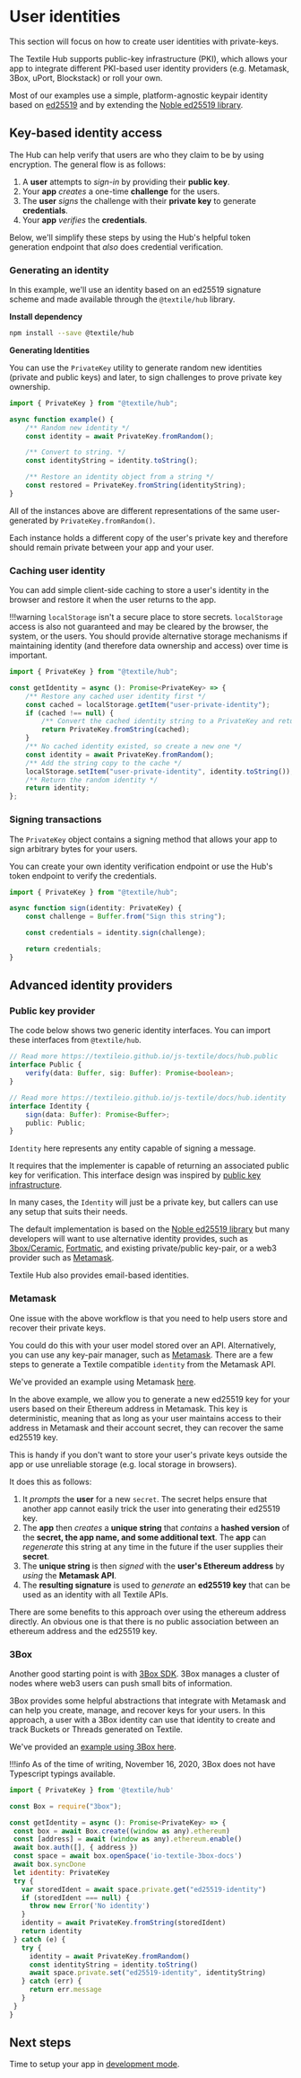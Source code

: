 # User identities

This section will focus on how to create user identities with private-keys.

The Textile Hub supports public-key infrastructure (PKI), which allows your app to integrate different PKI-based user identity providers (e.g. Metamask, 3Box, uPort, Blockstack) or roll your own.

Most of our examples use a simple, platform-agnostic keypair identity based on [ed25519](https://en.wikipedia.org/wiki/EdDSA#Ed25519) and by extending the [Noble ed25519 library](https://github.com/paulmillr/noble-ed25519).

## Key-based identity access

The Hub can help verify that users are who they claim to be by using encryption. The general flow is as follows:

1. A **user** attempts to _sign-in_ by providing their **public key**.
2. Your **app** _creates_ a one-time **challenge** for the users.
3. The **user** _signs_ the challenge with their **private key** to generate **credentials**.
4. Your **app** _verifies_ the **credentials**.

Below, we'll simplify these steps by using the Hub's helpful token generation endpoint that _also_ does credential verification.

### Generating an identity

In this example, we'll use an identity based on an ed25519 signature scheme and made available through the `@textile/hub` library.

**Install dependency**

```bash
npm install --save @textile/hub
```

**Generating Identities**

You can use the `PrivateKey` utility to generate random new identities (private and public keys) and later, to sign challenges to prove private key ownership.

```typescript
import { PrivateKey } from "@textile/hub";

async function example() {
    /** Random new identity */
    const identity = await PrivateKey.fromRandom();

    /** Convert to string. */
    const identityString = identity.toString();

    /** Restore an identity object from a string */
    const restored = PrivateKey.fromString(identityString);
}
```

All of the instances above are different representations of the same user-generated by `PrivateKey.fromRandom()`.

Each instance holds a different copy of the user's private key and therefore should remain private between your app and your user.

### Caching user identity

You can add simple client-side caching to store a user's identity in the browser and restore it when the user returns to the app.

!!!warning
`localStorage` isn't a secure place to store secrets. `localStorage` access is also not guaranteed and may be cleared by the browser, the system, or the users. You should provide alternative storage mechanisms if maintaining identity (and therefore data ownership and access) over time is important.

```typescript
import { PrivateKey } from "@textile/hub";

const getIdentity = async (): Promise<PrivateKey> => {
    /** Restore any cached user identity first */
    const cached = localStorage.getItem("user-private-identity");
    if (cached !== null) {
        /** Convert the cached identity string to a PrivateKey and return */
        return PrivateKey.fromString(cached);
    }
    /** No cached identity existed, so create a new one */
    const identity = await PrivateKey.fromRandom();
    /** Add the string copy to the cache */
    localStorage.setItem("user-private-identity", identity.toString());
    /** Return the random identity */
    return identity;
};
```

### Signing transactions

The `PrivateKey` object contains a signing method that allows your app to sign arbitrary bytes for your users.

You can create your own identity verification endpoint or use the Hub's token endpoint to verify the credentials.

```typescript
import { PrivateKey } from "@textile/hub";

async function sign(identity: PrivateKey) {
    const challenge = Buffer.from("Sign this string");

    const credentials = identity.sign(challenge);

    return credentials;
}
```

## Advanced identity providers

### Public key provider

The code below shows two generic identity interfaces. You can import these interfaces from `@textile/hub`.

```typescript
// Read more https://textileio.github.io/js-textile/docs/hub.public
interface Public {
    verify(data: Buffer, sig: Buffer): Promise<boolean>;
}

// Read more https://textileio.github.io/js-textile/docs/hub.identity
interface Identity {
    sign(data: Buffer): Promise<Buffer>;
    public: Public;
}
```

`Identity` here represents any entity capable of signing a message.

It requires that the implementer is capable of returning an associated public key for verification. This interface design was inspired by [public key infrastructure](https://en.wikipedia.org/wiki/Public_key_infrastructure).

In many cases, the `Identity` will just be a private key, but callers can use any setup that suits their needs.

The default implementation is based on the [Noble ed25519 library](https://github.com/paulmillr/noble-ed25519) but many developers will want to use alternative identity provides, such as [3box/Ceramic](https://www.ceramic.network), [Fortmatic](https://fortmatic.com), and existing private/public key-pair, or a web3 provider such as [Metamask](https://metamask.io).

Textile Hub also provides email-based identities.

### Metamask

One issue with the above workflow is that you need to help users store and recover their private keys.

You could do this with your user model stored over an API. Alternatively, you can use any key-pair manager, such as [Metamask](https://metamask.io/). There are a few steps to generate a Textile compatible `identity` from the Metamask API.

We've provided an example using Metamask [here](https://github.com/textileio/js-examples/tree/master/metamask-identities-ed25519).

In the above example, we allow you to generate a new ed25519 key for your users based on their Ethereum address in Metamask. This key is deterministic, meaning that as long as your user maintains access to their address in Metamask and their account secret, they can recover the same ed25519 key.

This is handy if you don't want to store your user's private keys outside the app or use unreliable storage (e.g. local storage in browsers).

It does this as follows:

1. It _prompts_ the **user** for a new `secret`. The secret helps ensure that another app cannot easily trick the user into generating their ed25519 key.
2. The **app** then _creates_ a **unique string** that _contains_ a **hashed version** of the **secret, the app name, and some additional text**. The **app** can _regenerate_ this string at any time in the future if the user supplies their **secret**.
3. The **unique string** is then _signed_ with the **user's Ethereum address** by _using_ the **Metamask API**.
4. The **resulting signature** is used to _generate_ an **ed25519 key** that can be used as an identity with all Textile APIs.

There are some benefits to this approach over using the ethereum address directly. An obvious one is that there is no public association between an ethereum address and the ed25519 key.

### 3Box

Another good starting point is with [3Box SDK](https://docs.3box.io/). 3Box manages a cluster of nodes where web3 users can push small bits of information.

3Box provides some helpful abstractions that integrate with Metamask and can help you create, manage, and recover keys for your users. In this approach, a user with a 3Box identity can use that identity to create and track Buckets or Threads generated on Textile.

We've provided an [example using 3Box here](https://github.com/textileio/js-examples/tree/master/3box-identities-ed25519).

!!!info
As of the time of writing, November 16, 2020, 3Box does not have Typescript typings available.

```javascript
import { PrivateKey } from '@textile/hub'

const Box = require("3box");

const getIdentity = async (): Promise<PrivateKey> => {
 const box = await Box.create((window as any).ethereum)
 const [address] = await (window as any).ethereum.enable()
 await box.auth([], { address })
 const space = await box.openSpace('io-textile-3box-docs')
 await box.syncDone
 let identity: PrivateKey
 try {
   var storedIdent = await space.private.get("ed25519-identity")
   if (storedIdent === null) {
     throw new Error('No identity')
   }
   identity = await PrivateKey.fromString(storedIdent)
   return identity
 } catch (e) {
   try {
     identity = await PrivateKey.fromRandom()
     const identityString = identity.toString()
     await space.private.set("ed25519-identity", identityString)
   } catch (err) {
     return err.message
   }
 }
}
```

## Next steps

Time to setup your app in [development mode](development-mode.md).

<br />
